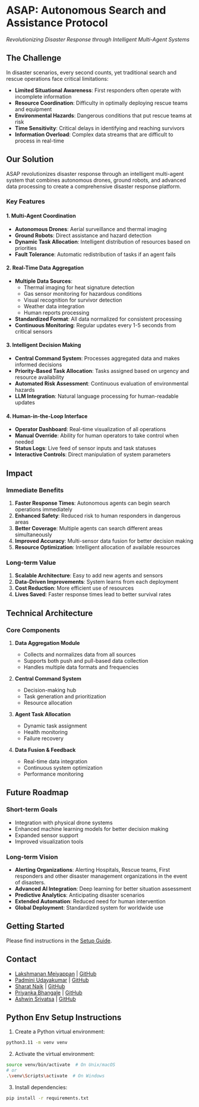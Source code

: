 # ASAP: Autonomous Search and Assistance Protocol
*Revolutionizing Disaster Response through Intelligent Multi-Agent Systems*

## The Challenge
In disaster scenarios, every second counts, yet traditional search and rescue operations face critical limitations:

- **Limited Situational Awareness**: First responders often operate with incomplete information
- **Resource Coordination**: Difficulty in optimally deploying rescue teams and equipment
- **Environmental Hazards**: Dangerous conditions that put rescue teams at risk
- **Time Sensitivity**: Critical delays in identifying and reaching survivors
- **Information Overload**: Complex data streams that are difficult to process in real-time

## Our Solution
ASAP revolutionizes disaster response through an intelligent multi-agent system that combines autonomous drones, ground robots, and advanced data processing to create a comprehensive disaster response platform.

### Key Features

#### 1. Multi-Agent Coordination
- **Autonomous Drones**: Aerial surveillance and thermal imaging
- **Ground Robots**: Direct assistance and hazard detection
- **Dynamic Task Allocation**: Intelligent distribution of resources based on priorities
- **Fault Tolerance**: Automatic redistribution of tasks if an agent fails

#### 2. Real-Time Data Aggregation
- **Multiple Data Sources**:
  - Thermal imaging for heat signature detection
  - Gas sensor monitoring for hazardous conditions
  - Visual recognition for survivor detection
  - Weather data integration
  - Human reports processing
- **Standardized Format**: All data normalized for consistent processing
- **Continuous Monitoring**: Regular updates every 1-5 seconds from critical sensors

#### 3. Intelligent Decision Making
- **Central Command System**: Processes aggregated data and makes informed decisions
- **Priority-Based Task Allocation**: Tasks assigned based on urgency and resource availability
- **Automated Risk Assessment**: Continuous evaluation of environmental hazards
- **LLM Integration**: Natural language processing for human-readable updates

#### 4. Human-in-the-Loop Interface
- **Operator Dashboard**: Real-time visualization of all operations
- **Manual Override**: Ability for human operators to take control when needed
- **Status Logs**: Live feed of sensor inputs and task statuses
- **Interactive Controls**: Direct manipulation of system parameters

## Impact

### Immediate Benefits
1. **Faster Response Times**: Autonomous agents can begin search operations immediately
2. **Enhanced Safety**: Reduced risk to human responders in dangerous areas
3. **Better Coverage**: Multiple agents can search different areas simultaneously
4. **Improved Accuracy**: Multi-sensor data fusion for better decision making
5. **Resource Optimization**: Intelligent allocation of available resources

### Long-term Value
1. **Scalable Architecture**: Easy to add new agents and sensors
2. **Data-Driven Improvements**: System learns from each deployment
3. **Cost Reduction**: More efficient use of resources
4. **Lives Saved**: Faster response times lead to better survival rates

## Technical Architecture

### Core Components
1. **Data Aggregation Module**
   - Collects and normalizes data from all sources
   - Supports both push and pull-based data collection
   - Handles multiple data formats and frequencies

2. **Central Command System**
   - Decision-making hub
   - Task generation and prioritization
   - Resource allocation

3. **Agent Task Allocation**
   - Dynamic task assignment
   - Health monitoring
   - Failure recovery

4. **Data Fusion & Feedback**
   - Real-time data integration
   - Continuous system optimization
   - Performance monitoring

## Future Roadmap

### Short-term Goals
- Integration with physical drone systems
- Enhanced machine learning models for better decision making
- Expanded sensor support
- Improved visualization tools

### Long-term Vision
- **Alerting Organizations**: Alerting Hospitals, Rescue teams, First responders and other disaster management organizations in the event of disasters.
- **Advanced AI Integration**: Deep learning for better situation assessment
- **Predictive Analytics**: Anticipating disaster scenarios
- **Extended Automation**: Reduced need for human intervention
- **Global Deployment**: Standardized system for worldwide use

## Getting Started
Please find instructions in the [Setup Guide](./docs/setup_guide.md).


## Contact
- [Lakshmanan Meiyappan]() | [GitHub](https://github.com/laxmena)
- [Padmini Udayakumar](https://www.linkedin.com/in/paddmini/) | [GitHub](https://github.com/Paddmini)
- [Sharat Naik](https://www.linkedin.com/in/sharatnaik1996/) | [GitHub](https://github.com/Sharat005)
- [Priyanka Bhangale](https://www.linkedin.com/in/priyanka-bhangale/) | [GitHub](https://github.com/priyankapbh)
- [Ashwin Srivatsa](https://www.linkedin.com/in/ashwin-bhaskar-srivatsa-3ab953122/) | [GitHub](https://github.com/Ashwin1234)


## Python Env Setup Instructions

1. Create a Python virtual environment:
```bash
python3.11 -m venv venv
```

2. Activate the virtual environment:
```bash
source venv/bin/activate  # On Unix/macOS
# or
.\venv\Scripts\activate  # On Windows
```

3. Install dependencies:
```bash
pip install -r requirements.txt
```

